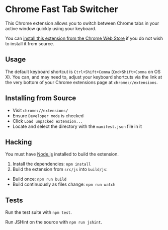 Chrome Fast Tab Switcher
========================

This Chrome extension allows you to switch between Chrome tabs in your active window quickly using your keyboard.

You can [install this extension from the Chrome Web Store](https://chrome.google.com/webstore/detail/fast-tab-switcher/jkhfenkikopkkpboaipgllclaaehgpjf) if you do not wish to install it from source.

Usage
-----

The default keyboard shortcut is `Ctrl+Shift+Comma` (`Cmd+Shift+Comma` on OS X). You can, and may need to, adjust your keyboard shortcuts via the link at the very bottom of your Chrome extensions page at `chrome://extensions`.

Installing from Source
----------------------

 * Visit `chrome://extensions/`
 * Ensure `Developer mode` is checked
 * Click `Load unpacked extension...`
 * Locate and select the directory with the `manifest.json` file in it

Hacking
-------

You must have [Node.js](http://nodejs.org/) installed to build the extension.

1. Install the dependencies: `npm install`
2. Build the extension from `src/js` into `build/js`:
  * Build once: `npm run build`
  * Build continuously as files change: `npm run watch`

Tests
-----

Run the test suite with `npm test`.

Run JSHint on the source with `npm run jshint`.
